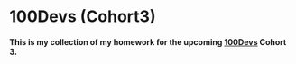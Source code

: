 # 100Devs (Cohort3)
#### This is my collection of my homework for the upcoming [100Devs](https://leonnoel.com/100devs/) Cohort 3.
